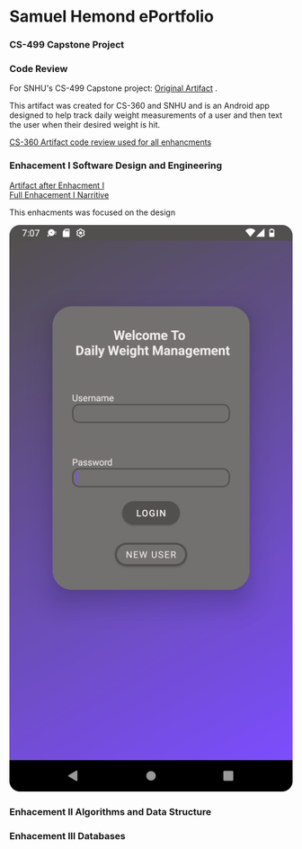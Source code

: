 # **Samuel Hemond ePortfolio**

### CS-499 Capstone Project

### Code Review
For SNHU's CS-499 Capstone project:
[Original Artifact](https://github.com/Igthife/Igthife.github.io/tree/main/CS360ArtifactSamuelHemond)
.

This artifact was created for CS-360 and SNHU and is an Android app
 designed to help track daily weight measurements of a user and then text
 the user when their desired weight is hit.

[CS-360 Artifact code review used for all enhancments](https://youtu.be/2A69vkAXrOA "code review used for all enhancments")<br/>

### Enhacement I Software Design and Engineering
[Artifact after Enhacment I](https://github.com/Igthife/Igthife.github.io/tree/Enhancment-1-Software-Design "Artifact after Enhacment I")<br/>
[Full Enhacement I Narritive](CS-499_Milestone_Two_Narrative.docx)

This enhacments was focused on the design 

![Base app theme](Pictures/Screenshot_Dark_Theme.png)

### Enhacement II Algorithms and Data Structure

### Enhacement III Databases
